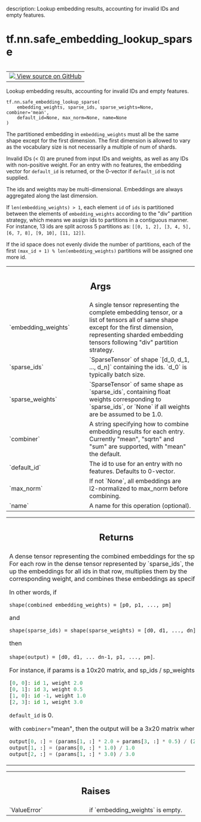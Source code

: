 description: Lookup embedding results, accounting for invalid IDs and empty features.

<div itemscope itemtype="http://developers.google.com/ReferenceObject">
<meta itemprop="name" content="tf.nn.safe_embedding_lookup_sparse" />
<meta itemprop="path" content="Stable" />
</div>

# tf.nn.safe_embedding_lookup_sparse

<!-- Insert buttons and diff -->

<table class="tfo-notebook-buttons tfo-api nocontent" align="left">
<td>
  <a target="_blank" href="https://github.com/tensorflow/tensorflow/blob/r2.4/tensorflow/python/ops/embedding_ops.py#L671-L770">
    <img src="https://www.tensorflow.org/images/GitHub-Mark-32px.png" />
    View source on GitHub
  </a>
</td>
</table>



Lookup embedding results, accounting for invalid IDs and empty features.

<pre class="devsite-click-to-copy prettyprint lang-py tfo-signature-link">
<code>tf.nn.safe_embedding_lookup_sparse(
    embedding_weights, sparse_ids, sparse_weights=None, combiner='mean',
    default_id=None, max_norm=None, name=None
)
</code></pre>



<!-- Placeholder for "Used in" -->

The partitioned embedding in `embedding_weights` must all be the same shape
except for the first dimension. The first dimension is allowed to vary as the
vocabulary size is not necessarily a multiple of num of shards.

Invalid IDs (< 0) are pruned from input IDs and weights, as well as any IDs
with non-positive weight. For an entry with no features, the embedding vector
for `default_id` is returned, or the 0-vector if `default_id` is not supplied.

The ids and weights may be multi-dimensional. Embeddings are always aggregated
along the last dimension.

If `len(embedding_weights) > 1`, each element `id` of `ids` is partitioned
between the elements of `embedding_weights` according to the "div" partition
strategy, which means we assign ids to partitions in a contiguous manner. For
instance, 13 ids are split across 5 partitions as:
`[[0, 1, 2], [3, 4, 5], [6, 7, 8], [9, 10], [11, 12]]`.

If the id space does not evenly divide the number of partitions, each of the
first `(max_id + 1) % len(embedding_weights)` partitions will be assigned one
more id.

<!-- Tabular view -->
 <table class="responsive fixed orange">
<colgroup><col width="214px"><col></colgroup>
<tr><th colspan="2"><h2 class="add-link">Args</h2></th></tr>

<tr>
<td>
`embedding_weights`
</td>
<td>
A single tensor representing the complete embedding
tensor, or a list of tensors all of same shape except for the first
dimension, representing sharded embedding tensors following "div"
partition strategy.
</td>
</tr><tr>
<td>
`sparse_ids`
</td>
<td>
`SparseTensor` of shape `[d_0, d_1, ..., d_n]` containing the
ids. `d_0` is typically batch size.
</td>
</tr><tr>
<td>
`sparse_weights`
</td>
<td>
`SparseTensor` of same shape as `sparse_ids`, containing
float weights corresponding to `sparse_ids`, or `None` if all weights are
be assumed to be 1.0.
</td>
</tr><tr>
<td>
`combiner`
</td>
<td>
A string specifying how to combine embedding results for each
entry. Currently "mean", "sqrtn" and "sum" are supported, with "mean" the
default.
</td>
</tr><tr>
<td>
`default_id`
</td>
<td>
The id to use for an entry with no features. Defaults to
0-vector.
</td>
</tr><tr>
<td>
`max_norm`
</td>
<td>
If not `None`, all embeddings are l2-normalized to max_norm before
combining.
</td>
</tr><tr>
<td>
`name`
</td>
<td>
A name for this operation (optional).
</td>
</tr>
</table>



<!-- Tabular view -->
 <table class="responsive fixed orange">
<colgroup><col width="214px"><col></colgroup>
<tr><th colspan="2"><h2 class="add-link">Returns</h2></th></tr>
<tr class="alt">
<td colspan="2">
A dense tensor representing the combined embeddings for the
sparse ids. For each row in the dense tensor represented by `sparse_ids`,
the op looks up the embeddings for all ids in that row, multiplies them by
the corresponding weight, and combines these embeddings as specified.

In other words, if

`shape(combined embedding_weights) = [p0, p1, ..., pm]`

and

`shape(sparse_ids) = shape(sparse_weights) = [d0, d1, ..., dn]`

then

`shape(output) = [d0, d1, ... dn-1, p1, ..., pm]`.

For instance, if params is a 10x20 matrix, and sp_ids / sp_weights are

```python
[0, 0]: id 1, weight 2.0
[0, 1]: id 3, weight 0.5
[1, 0]: id -1, weight 1.0
[2, 3]: id 1, weight 3.0
```

`default_id` is 0.

with `combiner`="mean", then the output will be a 3x20 matrix where

```python
output[0, :] = (params[1, :] * 2.0 + params[3, :] * 0.5) / (2.0 + 0.5)
output[1, :] = (params[0, :] * 1.0) / 1.0
output[2, :] = (params[1, :] * 3.0) / 3.0
```
</td>
</tr>

</table>



<!-- Tabular view -->
 <table class="responsive fixed orange">
<colgroup><col width="214px"><col></colgroup>
<tr><th colspan="2"><h2 class="add-link">Raises</h2></th></tr>

<tr>
<td>
`ValueError`
</td>
<td>
if `embedding_weights` is empty.
</td>
</tr>
</table>

